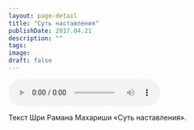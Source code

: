 ```yaml
---
layout: page-detail
title: "Суть наставления"
publishDate: 2017.04.21
description: ""
tags:
image:
draft: false
---
```


<audio title="2017.04.21 - Суть наставления.mp3" src="/upload/iblock/d27/d27d82e52788024d16e014fd10beb8d6.mp3" controls=""></audio>

 Текст Шри Рамана Махариши «Суть наставления». 

  
